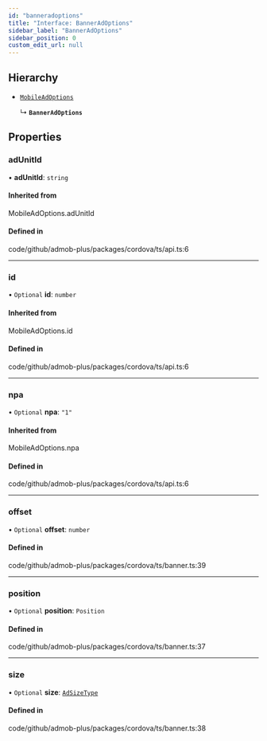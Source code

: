 ```yaml
---
id: "banneradoptions"
title: "Interface: BannerAdOptions"
sidebar_label: "BannerAdOptions"
sidebar_position: 0
custom_edit_url: null
---
```


## Hierarchy

- [`MobileAdOptions`](../index.md#mobileadoptions)

  ↳ **`BannerAdOptions`**

## Properties

### adUnitId

• **adUnitId**: `string`

#### Inherited from

MobileAdOptions.adUnitId

#### Defined in

code/github/admob-plus/packages/cordova/ts/api.ts:6

___

### id

• `Optional` **id**: `number`

#### Inherited from

MobileAdOptions.id

#### Defined in

code/github/admob-plus/packages/cordova/ts/api.ts:6

___

### npa

• `Optional` **npa**: ``"1"``

#### Inherited from

MobileAdOptions.npa

#### Defined in

code/github/admob-plus/packages/cordova/ts/api.ts:6

___

### offset

• `Optional` **offset**: `number`

#### Defined in

code/github/admob-plus/packages/cordova/ts/banner.ts:39

___

### position

• `Optional` **position**: `Position`

#### Defined in

code/github/admob-plus/packages/cordova/ts/banner.ts:37

___

### size

• `Optional` **size**: [`AdSizeType`](../enums/adsizetype.md)

#### Defined in

code/github/admob-plus/packages/cordova/ts/banner.ts:38
